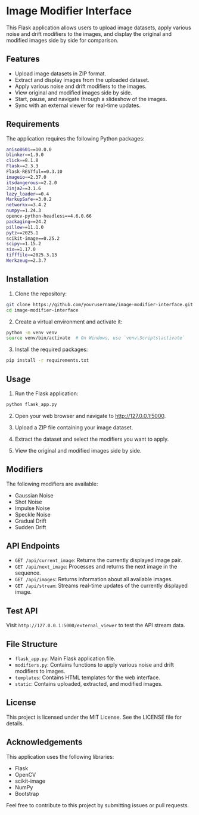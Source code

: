 # Image Modifier Interface

This Flask application allows users to upload image datasets, apply various noise and drift modifiers to the images, and display the original and modified images side by side for comparison.

## Features

- Upload image datasets in ZIP format.
- Extract and display images from the uploaded dataset.
- Apply various noise and drift modifiers to the images.
- View original and modified images side by side.
- Start, pause, and navigate through a slideshow of the images.
- Sync with an external viewer for real-time updates.

## Requirements

The application requires the following Python packages:

```bash
aniso8601==10.0.0
blinker==1.9.0
click==8.1.8
Flask==2.3.3
Flask-RESTful==0.3.10
imageio==2.37.0
itsdangerous==2.2.0
Jinja2==3.1.6
lazy_loader==0.4
MarkupSafe==3.0.2
networkx==3.4.2
numpy==1.24.3
opencv-python-headless==4.6.0.66
packaging==24.2
pillow==11.1.0
pytz==2025.1
scikit-image==0.25.2
scipy==1.15.2
six==1.17.0
tifffile==2025.3.13
Werkzeug==2.3.7
```

## Installation

1. Clone the repository:

```bash
git clone https://github.com/yourusername/image-modifier-interface.git
cd image-modifier-interface
```

2. Create a virtual environment and activate it:

```bash
python -m venv venv
source venv/bin/activate  # On Windows, use `venv\Scripts\activate`
```

3. Install the required packages:

```bash
pip install -r requirements.txt
```

## Usage

1. Run the Flask application:

```bash
python flask_app.py
```

2. Open your web browser and navigate to http://127.0.0.1:5000.

3. Upload a ZIP file containing your image dataset.

4. Extract the dataset and select the modifiers you want to apply.

5. View the original and modified images side by side.

## Modifiers

The following modifiers are available:

- Gaussian Noise
- Shot Noise
- Impulse Noise
- Speckle Noise
- Gradual Drift
- Sudden Drift

## API Endpoints

- `GET /api/current_image`: Returns the currently displayed image pair.
- `GET /api/next_image`: Processes and returns the next image in the sequence.
- `GET /api/images`: Returns information about all available images.
- `GET /api/stream`: Streams real-time updates of the currently displayed image.

## Test API

Visit `http://127.0.0.1:5000/external_viewer` to test the API stream data.

## File Structure

- `flask_app.py`: Main Flask application file.
- `modifiers.py`: Contains functions to apply various noise and drift modifiers to images.
- `templates`: Contains HTML templates for the web interface.
- `static`: Contains uploaded, extracted, and modified images.

## License

This project is licensed under the MIT License. See the LICENSE file for details.

## Acknowledgements

This application uses the following libraries:

- Flask
- OpenCV
- scikit-image
- NumPy
- Bootstrap

Feel free to contribute to this project by submitting issues or pull requests.
